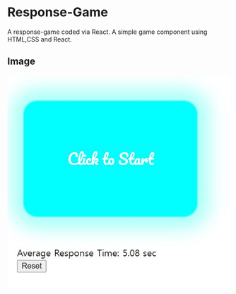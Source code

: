# Response-Game
A response-game coded via React.
A simple game component using HTML,CSS and React.

## Image
  
<img src="https://github.com/JinCoreana/Response-Game/blob/main/img/example%201.JPG?raw=true" wdith="500px" height=auto >

